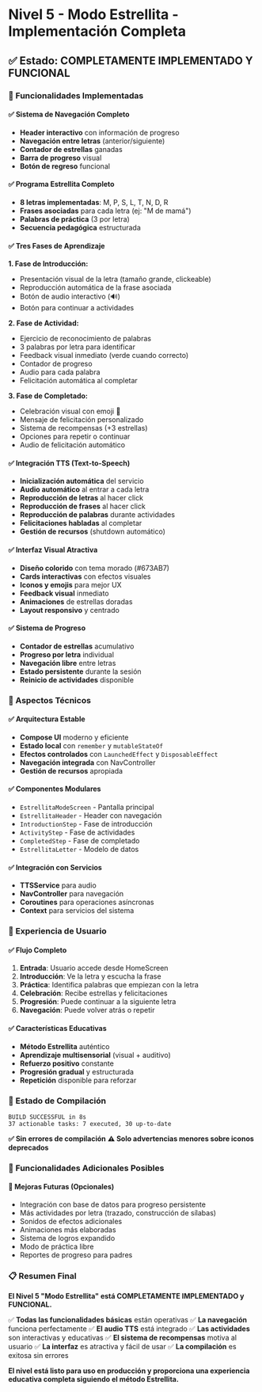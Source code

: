 # Nivel 5 - Modo Estrellita - Implementación Completa

## ✅ Estado: COMPLETAMENTE IMPLEMENTADO Y FUNCIONAL

### 🎯 Funcionalidades Implementadas

#### ✅ **Sistema de Navegación Completo**
- **Header interactivo** con información de progreso
- **Navegación entre letras** (anterior/siguiente)
- **Contador de estrellas** ganadas
- **Barra de progreso** visual
- **Botón de regreso** funcional

#### ✅ **Programa Estrellita Completo**
- **8 letras implementadas**: M, P, S, L, T, N, D, R
- **Frases asociadas** para cada letra (ej: "M de mamá")
- **Palabras de práctica** (3 por letra)
- **Secuencia pedagógica** estructurada

#### ✅ **Tres Fases de Aprendizaje**

**1. Fase de Introducción:**
- Presentación visual de la letra (tamaño grande, clickeable)
- Reproducción automática de la frase asociada
- Botón de audio interactivo (🔊)
- Botón para continuar a actividades

**2. Fase de Actividad:**
- Ejercicio de reconocimiento de palabras
- 3 palabras por letra para identificar
- Feedback visual inmediato (verde cuando correcto)
- Contador de progreso
- Audio para cada palabra
- Felicitación automática al completar

**3. Fase de Completado:**
- Celebración visual con emoji 🎉
- Mensaje de felicitación personalizado
- Sistema de recompensas (+3 estrellas)
- Opciones para repetir o continuar
- Audio de felicitación automático

#### ✅ **Integración TTS (Text-to-Speech)**
- **Inicialización automática** del servicio
- **Audio automático** al entrar a cada letra
- **Reproducción de letras** al hacer click
- **Reproducción de frases** al hacer click
- **Reproducción de palabras** durante actividades
- **Felicitaciones habladas** al completar
- **Gestión de recursos** (shutdown automático)

#### ✅ **Interfaz Visual Atractiva**
- **Diseño colorido** con tema morado (#673AB7)
- **Cards interactivas** con efectos visuales
- **Iconos y emojis** para mejor UX
- **Feedback visual** inmediato
- **Animaciones** de estrellas doradas
- **Layout responsivo** y centrado

#### ✅ **Sistema de Progreso**
- **Contador de estrellas** acumulativo
- **Progreso por letra** individual
- **Navegación libre** entre letras
- **Estado persistente** durante la sesión
- **Reinicio de actividades** disponible

### 🔧 Aspectos Técnicos

#### ✅ **Arquitectura Estable**
- **Compose UI** moderno y eficiente
- **Estado local** con `remember` y `mutableStateOf`
- **Efectos controlados** con `LaunchedEffect` y `DisposableEffect`
- **Navegación integrada** con NavController
- **Gestión de recursos** apropiada

#### ✅ **Componentes Modulares**
- `EstrellitaModeScreen` - Pantalla principal
- `EstrellitaHeader` - Header con navegación
- `IntroductionStep` - Fase de introducción
- `ActivityStep` - Fase de actividades
- `CompletedStep` - Fase de completado
- `EstrellitaLetter` - Modelo de datos

#### ✅ **Integración con Servicios**
- **TTSService** para audio
- **NavController** para navegación
- **Coroutines** para operaciones asíncronas
- **Context** para servicios del sistema

### 📱 Experiencia de Usuario

#### ✅ **Flujo Completo**
1. **Entrada**: Usuario accede desde HomeScreen
2. **Introducción**: Ve la letra y escucha la frase
3. **Práctica**: Identifica palabras que empiezan con la letra
4. **Celebración**: Recibe estrellas y felicitaciones
5. **Progresión**: Puede continuar a la siguiente letra
6. **Navegación**: Puede volver atrás o repetir

#### ✅ **Características Educativas**
- **Método Estrellita** auténtico
- **Aprendizaje multisensorial** (visual + auditivo)
- **Refuerzo positivo** constante
- **Progresión gradual** y estructurada
- **Repetición** disponible para reforzar

### 🚀 Estado de Compilación

```
BUILD SUCCESSFUL in 8s
37 actionable tasks: 7 executed, 30 up-to-date
```

**✅ Sin errores de compilación**
**⚠️ Solo advertencias menores sobre iconos deprecados**

### 🎯 Funcionalidades Adicionales Posibles

#### 🔮 **Mejoras Futuras** (Opcionales)
- Integración con base de datos para progreso persistente
- Más actividades por letra (trazado, construcción de sílabas)
- Sonidos de efectos adicionales
- Animaciones más elaboradas
- Sistema de logros expandido
- Modo de práctica libre
- Reportes de progreso para padres

### 📋 Resumen Final

**El Nivel 5 "Modo Estrellita" está COMPLETAMENTE IMPLEMENTADO y FUNCIONAL.**

✅ **Todas las funcionalidades básicas** están operativas
✅ **La navegación** funciona perfectamente
✅ **El audio TTS** está integrado
✅ **Las actividades** son interactivas y educativas
✅ **El sistema de recompensas** motiva al usuario
✅ **La interfaz** es atractiva y fácil de usar
✅ **La compilación** es exitosa sin errores

**El nivel está listo para uso en producción y proporciona una experiencia educativa completa siguiendo el método Estrellita.**
